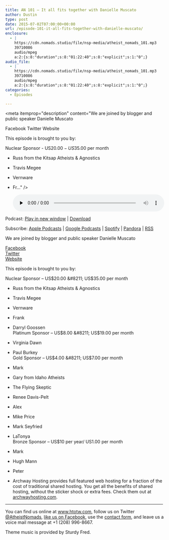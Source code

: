 ```yaml
---
title: AN 101 – It all fits together with Danielle Muscato
author: Dustin
type: post
date: 2015-07-02T07:00:00+00:00
url: /episode-101-it-all-fits-together-with-danielle-muscato/
enclosure:
  - |
    https://cdn.nomads.studio/file/nsp-media/atheist_nomads_101.mp3
    39710086
    audio/mpeg
    a:2:{s:8:"duration";s:8:"01:22:40";s:8:"explicit";s:1:"0";}
audio_file:
  - |
    https://cdn.nomads.studio/file/nsp-media/atheist_nomads_101.mp3
    39710086
    audio/mpeg
    a:2:{s:8:"duration";s:8:"01:22:40";s:8:"explicit";s:1:"0";}
categories:
  - Episodes

---
```

<div itemscope itemtype="http://schema.org/AudioObject">
  <meta itemprop="name" content="Episode 101 &#8211; It all fits together with Danielle Muscato" />
  
  <meta itemprop="uploadDate" content="2015-07-02T01:00:00-06:00" />
  
  <meta itemprop="encodingFormat" content="audio/mpeg" />
  
  <meta itemprop="duration" content="PT1H22M40S" />
  
  <meta itemprop="description" content="We are joined by blogger and public speaker Danielle Muscato

Facebook
Twitter
Website

This episode is brought to you by:

Nuclear Sponsor - US$20.00 - US$35.00 per month
* Russ from the Kitsap Atheists &amp; Agnostics
* Travis Megee
* Vernware
* Fr..." />
  
  <meta itemprop="contentUrl" content="https://dts.podtrac.com/redirect.mp3/cdn.nomads.studio/file/nsp-media/atheist_nomads_101.mp3" />
  
  <meta itemprop="contentSize" content="37.9" />
  </p> 
  
  <div class="powerpress_player" id="powerpress_player_8358">
    <audio class="wp-audio-shortcode" id="audio-5135-102" preload="none" style="width: 100%;" controls="controls"><source type="audio/mpeg" src="https://dts.podtrac.com/redirect.mp3/cdn.nomads.studio/file/nsp-media/atheist_nomads_101.mp3?_=102" /><a href="https://dts.podtrac.com/redirect.mp3/cdn.nomads.studio/file/nsp-media/atheist_nomads_101.mp3">https://dts.podtrac.com/redirect.mp3/cdn.nomads.studio/file/nsp-media/atheist_nomads_101.mp3</a></audio>
  </div>
</div>

<p class="powerpress_links powerpress_links_mp3">
  Podcast: <a href="https://dts.podtrac.com/redirect.mp3/cdn.nomads.studio/file/nsp-media/atheist_nomads_101.mp3" class="powerpress_link_pinw" target="_blank" title="Play in new window" onclick="return powerpress_pinw('https://htotw.com/?powerpress_pinw=5135-podcast');" rel="nofollow">Play in new window</a> | <a href="https://dts.podtrac.com/redirect.mp3/cdn.nomads.studio/file/nsp-media/atheist_nomads_101.mp3" class="powerpress_link_d" title="Download" rel="nofollow" download="atheist_nomads_101.mp3">Download</a>
</p>

<p class="powerpress_links powerpress_subscribe_links">
  Subscribe: <a href="https://podcasts.apple.com/us/podcast/humanists-take-on-the-world/id530050098?mt=2&ls=1" class="powerpress_link_subscribe powerpress_link_subscribe_itunes" target="_blank" title="Subscribe on Apple Podcasts" rel="nofollow">Apple Podcasts</a> | <a href="https://www.google.com/podcasts?feed=aHR0cDovL2F0aGVpc3Rub21hZHMubGlic3luLmNvbS9yc3M%3D" class="powerpress_link_subscribe powerpress_link_subscribe_googleplay" target="_blank" title="Subscribe on Google Podcasts" rel="nofollow">Google Podcasts</a> | <a href="https://open.spotify.com/show/3LzK2xZGike6Tc1GEMtMbr?si=LieN9SNuTpq96smuaUsH8A" class="powerpress_link_subscribe powerpress_link_subscribe_spotify" target="_blank" title="Subscribe on Spotify" rel="nofollow">Spotify</a> | <a href="https://www.pandora.com/podcast/atheist-nomads/PC:10122?corr=62071012&part=ug" class="powerpress_link_subscribe powerpress_link_subscribe_pandora" target="_blank" title="Subscribe on Pandora" rel="nofollow">Pandora</a> | <a href="https://htotw.com/feed/podcast/" class="powerpress_link_subscribe powerpress_link_subscribe_rss" target="_blank" title="Subscribe via RSS" rel="nofollow">RSS</a>
</p>

We are joined by blogger and public speaker Danielle Muscato

<a href="https://www.facebook.com/daniellemuscato.page" target="_blank" rel="noopener">Facebook</a>  
<a href="https://twitter.com/daniellemuscato" target="_blank" rel="noopener">Twitter</a>  
<a href="http://www.daniellemuscato.com/" target="_blank" rel="noopener">Website</a>

This episode is brought to you by:

Nuclear Sponsor &#8211; US$20.00 &#8211; US$35.00 per month  
* Russ from the Kitsap Atheists & Agnostics  
* Travis Megee  
* Vernware  
* Frank  
* Darryl Goossen  
Platinum Sponsor &#8211; US$8.00 &#8211; US$19.00 per month  
* Virginia Dawn  
* Paul Burkey  
Gold Sponsor &#8211; US$4.00 &#8211; US$7.00 per month  
* Mark  
* Gary from Idaho Atheists  
* The Flying Skeptic  
* Renee Davis-Pelt  
* Alex  
* Mike Price  
* Mark Seyfried  
* LaTonya  
Bronze Sponsor &#8211; US$10 per year/ US1.00 per month  
* Mark  
* Hugh Mann  
* Peter

* Archway Hosting provides full featured web hosting for a fraction of the cost of traditional shared hosting. You get all the benefits of shared hosting, without the sticker shock or extra fees. Check them out at <a href="http://archwayhosting.com/" target="_blank" rel="noopener">archwayhosting.com</a>.

<hr width="500" />

You can find us online at <a href="https://www.htotw.com/" target="_blank" rel="noopener">www.htotw.com</a>, follow us on Twitter <a href="https://htotw.com/twitter" target="_blank" rel="noopener">@AtheistNomads</a>, <a href="https://htotw.com/facebook" target="_blank" rel="noopener">like us on Facebook</a>, use the [contact form](https://htotw.com/contact), and leave us a voice mail message at +1 (208) 996-8667.

Theme music is provided by Sturdy Fred.